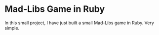 # Mad-Libs Game in Ruby

In this small project, I have just built a small Mad-Libs game in Ruby.
Very simple.